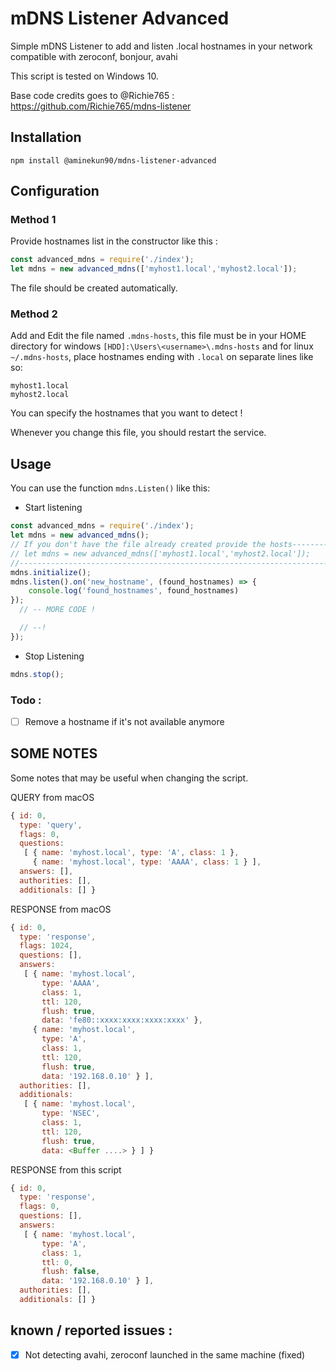 # mDNS Listener Advanced

Simple mDNS Listener to add and listen .local hostnames in your network compatible with zeroconf, bonjour, avahi

This script is tested on Windows 10.

Base code credits goes to @Richie765 : https://github.com/Richie765/mdns-listener

## Installation

`npm install @aminekun90/mdns-listener-advanced`

## Configuration
### Method 1
Provide hostnames list in the constructor like this :
```javascript
const advanced_mdns = require('./index');
let mdns = new advanced_mdns(['myhost1.local','myhost2.local']);
```
The file should be created automatically.
### Method 2
Add and Edit the file named `.mdns-hosts`, this file must be in your HOME directory for windows `[HDD]:\Users\<username>\.mdns-hosts` and for linux `~/.mdns-hosts`, place hostnames ending with `.local` on separate lines like so:

```
myhost1.local
myhost2.local
```

You can specify the hostnames that you want to detect !

Whenever you change this file, you should restart the service.

## Usage

You can use the function `mdns.Listen()` like this:

- Start listening

```javascript
const advanced_mdns = require('./index');
let mdns = new advanced_mdns();
// If you don't have the file already created provide the hosts-----------------
// let mdns = new advanced_mdns(['myhost1.local','myhost2.local']);          // |
//------------------------------------------------------------------------------
mdns.initialize();
mdns.listen().on('new_hostname', (found_hostnames) => {
    console.log('found_hostnames', found_hostnames)
});
  // -- MORE CODE !

  // --!
});
```

- Stop Listening

```javascript
mdns.stop();
```

<!-- ## Autmatic startup on login (macOS)

```bash
cp mdns-listener.plist-sample mdns-listener.plist

# edit mdns-listener.plist to match the paths on your system

cp mdns-listener.plist ~/Library/LaunchAgents/

launchctl load ~/Library/LaunchAgents/mdns-listener.plist
```

Logfiles are available in

- /tmp/mdns-listener-error.log
- /tmp/mdns-listener.log -->

### Todo :

- [ ] Remove a hostname if it's not available anymore
  <!-- - [ ] Automatic startup on login (Windows) -->

## SOME NOTES

Some notes that may be useful when changing the script.

QUERY from macOS

```javascript
{ id: 0,
  type: 'query',
  flags: 0,
  questions:
   [ { name: 'myhost.local', type: 'A', class: 1 },
     { name: 'myhost.local', type: 'AAAA', class: 1 } ],
  answers: [],
  authorities: [],
  additionals: [] }
```

RESPONSE from macOS

```javascript
{ id: 0,
  type: 'response',
  flags: 1024,
  questions: [],
  answers:
   [ { name: 'myhost.local',
       type: 'AAAA',
       class: 1,
       ttl: 120,
       flush: true,
       data: 'fe80::xxxx:xxxx:xxxx:xxxx' },
     { name: 'myhost.local',
       type: 'A',
       class: 1,
       ttl: 120,
       flush: true,
       data: '192.168.0.10' } ],
  authorities: [],
  additionals:
   [ { name: 'myhost.local',
       type: 'NSEC',
       class: 1,
       ttl: 120,
       flush: true,
       data: <Buffer ....> } ] }
```

RESPONSE from this script

```javascript
{ id: 0,
  type: 'response',
  flags: 0,
  questions: [],
  answers:
   [ { name: 'myhost.local',
       type: 'A',
       class: 1,
       ttl: 0,
       flush: false,
       data: '192.168.0.10' } ],
  authorities: [],
  additionals: [] }
```

## known / reported issues :

- [x] Not detecting avahi, zeroconf launched in the same machine (fixed)
